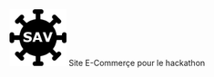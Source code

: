 <img src="https://github.com/grey10110/Commerce/blob/main/logo.png?raw=true" width="100" height="100">
Site E-Commerçe pour le hackathon